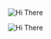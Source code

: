 
<br> <br> <br>
<p align="center">
  <img alt="Hi There" src="https://www.animatedimages.org/data/media/903/animated-turkey-flag-image-0021.gif"/>
</p>
<p align="center">
<img alt="Hi There" src="https://cdn.dribbble.com/users/1025838/screenshots/6220885/devguy3.gif"/>
</p>
<br> <br> 


<!--
**4o4forbidden/4o4forbidden** is a ✨ _special_ ✨ repository because its `README.md` (this file) appears on your GitHub profile.

Here are some ideas to get you started:

- 🔭 I’m currently working on ...
- 🌱 I’m currently learning ...
- 👯 I’m looking to collaborate on ...
- 🤔 I’m looking for help with ...
- 💬 Ask me about ...
- 📫 How to reach me: ...
- 😄 Pronouns: ...
- ⚡ Fun fact: ...
-->
